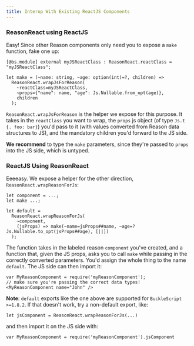 ```yaml
---
title: Interop With Existing ReactJS Components
---
```


### ReasonReact using ReactJS

Easy! Since other Reason components only need you to expose a `make` function, fake one up:

```reason
[@bs.module] external myJSReactClass : ReasonReact.reactClass = "myJSReactClass";

let make = (~name: string, ~age: option(int)=?, children) =>
  ReasonReact.wrapJsForReason(
    ~reactClass=myJSReactClass,
    ~props={"name": name, "age": Js.Nullable.from_opt(age)},
    children
  );
```

`ReasonReact.wrapJsForReason` is the helper we expose for this purpose. It takes in the `reactClass` you want to wrap, the `props` js object (of type `Js.t {. foo: bar}`) you'd pass to it (with values converted from Reason data structures to JS), and the mandatory children you'd forward to the JS side.

**We recommend** to type the `make` parameters, since they're passed to `props` into the JS side, which is untyped.

### ReactJS Using ReasonReact

Eeeeasy. We expose a helper for the other direction, `ReasonReact.wrapReasonForJs`:

```reason
let component = ...;
let make ...;

let default =
  ReasonReact.wrapReasonForJs(
    ~component,
    (jsProps) => make(~name=jsProps##name, ~age=?Js.Nullable.to_opt(jsProps##age), [||])
  );
```

The function takes in the labeled reason `component` you've created, and a function that, given the JS props, asks you to call `make` while passing in the correctly converted parameters. You'd assign the whole thing to the name `default`. The JS side can then import it:

```
var MyReasonComponent = require('myReasonComponent');
// make sure you're passing the correct data types!
<MyReasonComponent name="John" />
```

**Note**: `default` exports like the one above are supported for `BuckleScript >=1.8.2`. If that doesn't work, try a non-default export, like:

```reason
let jsComponent = ReasonReact.wrapReasonForJs(...)
```

and then import it on the JS side with:

```
var MyReasonComponent = require('myReasonComponent').jsComponent
```
